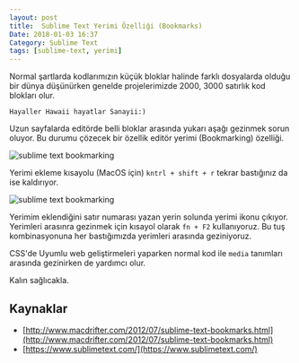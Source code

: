 ```yaml
---
layout: post
title:  Sublime Text Yerimi Özelliği (Bookmarks)
Date: 2018-01-03 16:37
Category: Sublime Text
tags: [sublime-text, yerimi]
---
```


Normal şartlarda kodlarımızın küçük bloklar halinde farklı dosyalarda olduğu bir dünya düşünürken genelde projelerimizde 2000, 3000 satırlık kod blokları olur. 

	Hayaller Hawaii hayatlar Sanayii:)

Uzun sayfalarda editörde belli bloklar arasında yukarı aşağı gezinmek sorun oluyor. Bu durumu çözecek bir özellik editör yerimi (Bookmarking) özelliği.

![sublime text bookmarking](https://fatihhayrioglu.com/images/sublime-text-bookmarking2.gif)

Yerimi ekleme kısayolu (MacOS için) `kntrl + shift + r` tekrar bastığınız da ise kaldırıyor.

![sublime text bookmarking](https://fatihhayrioglu.com/images/sublime-text-bookmarking.gif)

Yerimim eklendiğini satır numarası yazan yerin solunda yerimi ikonu çıkıyor. Yerimleri arasınra gezinmek için kısayol olarak `fn + F2` kullanıyoruz. Bu tuş kombinasyonuna her bastığımızda yerimleri arasında geziniyoruz.

CSS'de Uyumlu web geliştirmeleri yaparken normal kod ile `media` tanımları arasında gezinirken de yardımcı olur.

Kalın sağlıcakla.

## Kaynaklar

 - [http://www.macdrifter.com/2012/07/sublime-text-bookmarks.html](http://www.macdrifter.com/2012/07/sublime-text-bookmarks.html)
 - [https://www.sublimetext.com/](https://www.sublimetext.com/)